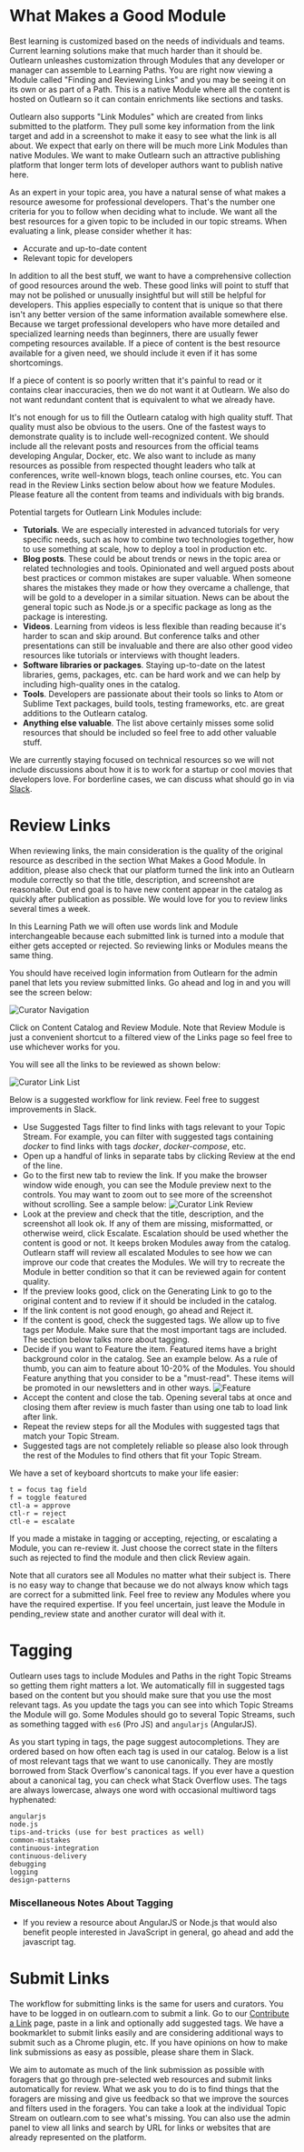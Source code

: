 <!--
{
"name": "modules",
"version" : "0.1",
"title" : "Finding and Reviewing Links",
"description" : "Outlearn's master plan for finding all the awesomeness out there.",
"freshnessDate" : 2015-10-06,
"license" : "All Rights Reserved"
}
-->

<!-- @section -->

# What Makes a Good Module

Best learning is customized based on the needs of individuals and teams. Current learning solutions make that much harder than it should be. Outlearn unleashes customization through Modules that any developer or manager can assemble to Learning Paths. You are right now viewing a Module called "Finding and Reviewing Links" and you may be seeing it on its own or as part of a Path. This is a native Module where all the content is hosted on Outlearn so it can contain enrichments like sections and tasks.

Outlearn also supports "Link Modules" which are created from links submitted to the platform. They pull some key information from the link target and add in a screenshot to make it easy to see what the link is all about. We expect that early on there will be much more Link Modules than native Modules. We want to make Outlearn such an attractive publishing platform that longer term lots of developer authors want to publish native here.

As an expert in your topic area, you have a natural sense of what makes a resource awesome for professional developers. That's the number one criteria for you to follow when deciding what to include. We want all the best resources for a given topic to be included in our topic streams. When evaluating a link, please consider whether it has:

* Accurate and up-to-date content
* Relevant topic for developers

In addition to all the best stuff, we want to have a comprehensive collection of good resources around the web. These good links will point to stuff that may not be polished or unusually insightful but will still be helpful for developers. This applies especially to content that is unique so that there isn't any better version of the same information available somewhere else. Because we target professional developers who have more detailed and specialized learning needs than beginners, there are usually fewer competing resources available. If a piece of content is the best resource available for a given need, we should include it even if it has some shortcomings.

If a piece of content is so poorly written that it's painful to read or it contains clear inaccuracies, then we do not want it at Outlearn. We also do not want redundant content that is equivalent to what we already have.

It's not enough for us to fill the Outlearn catalog with high quality stuff. That quality must also be obvious to the users. One of the fastest ways to demonstrate quality is to include well-recognized content. We should include all the relevant posts and resources from the official teams developing Angular, Docker, etc. We also want to include as many resources as possible from respected thought leaders who talk at conferences, write well-known blogs, teach online courses, etc. You can read in the Review Links section below about how we feature Modules. Please feature all the content from teams and individuals with big brands.

Potential targets for Outlearn Link Modules include:

* **Tutorials**. We are especially interested in advanced tutorials for very specific needs, such as how to combine two technologies together, how to use something at scale, how to deploy a tool in production etc.
* **Blog posts**. These could be about trends or news in the topic area or related technologies and tools. Opinionated and well argued posts about best practices or common mistakes are super valuable. When someone shares the mistakes they made or how they overcame a challenge, that will be gold to a developer in a similar situation. News can be about the general topic such as Node.js or a specific package as long as the package is interesting.
* **Videos**. Learning from videos is less flexible than reading because it's harder to scan and skip around. But conference talks and other presentations can still be invaluable and there are also other good video resources like tutorials or interviews with thought leaders.
* **Software libraries or packages**. Staying up-to-date on the latest libraries, gems, packages, etc. can be hard work and we can help by including high-quality ones in the catalog.
* **Tools**. Developers are passionate about their tools so links to Atom or Sublime Text packages, build tools, testing frameworks, etc. are great additions to the Outlearn catalog.
* **Anything else valuable**. The list above certainly misses some solid resources that should be included so feel free to add other valuable stuff.

We are currently staying focused on technical resources so we will not include discussions about how it is to work for a startup or cool movies that developers love. For borderline cases, we can discuss what should go in via [Slack](https://outlearn.slack.com/messages/curators/).

<!-- @section -->

# Review Links

When reviewing links, the main consideration is the quality of the original resource as described in the section What Makes a Good Module. In addition, please also check that our platform turned the link into an Outlearn module correctly so that the title, description, and screenshot are reasonable. Out end goal is to have new content appear in the catalog as quickly after publication as possible. We would love for you to review links several times a week.

In this Learning Path we will often use words link and Module interchangeable because each submitted link is turned into a module that either gets accepted or rejected. So reviewing links or Modules means the same thing.

You should have received login information from Outlearn for the admin panel that lets you review submitted links. Go ahead and log in and you will see the screen below:

![Curator Navigation](https://raw.githubusercontent.com/outlearn-content/assets/master/cc/navigate.png)

Click on Content Catalog and Review Module. Note that Review Module is just a convenient shortcut to a filtered view of the Links page so feel free to use whichever works for you.

You will see all the links to be reviewed as shown below:

![Curator Link List](https://raw.githubusercontent.com/outlearn-content/assets/master/cc/link-list.png)

Below is a suggested workflow for link review. Feel free to suggest improvements in Slack.

* Use Suggested Tags filter to find links with tags relevant to your Topic Stream. For example, you can filter with suggested tags containing _docker_ to find links with tags _docker_, _docker-compose_, etc.
* Open up a handful of links in separate tabs by clicking Review at the end of the line.
* Go to the first new tab to review the link. If you make the browser window wide enough, you can see the Module preview next to the controls. You may want to zoom out to see more of the screenshot without scrolling. See a sample below:
    ![Curator Link Review](https://raw.githubusercontent.com/outlearn-content/assets/master/cc/review.png)
* Look at the preview and check that the title, description, and the screenshot all look ok. If any of them are missing, misformatted, or otherwise weird, click Escalate. Escalation should be used whether the content is good or not. It keeps broken Modules away from the catalog. Outlearn staff will review all escalated Modules to see how we can improve our code that creates the Modules. We will try to recreate the Module in better condition so that it can be reviewed again for content quality.
* If the preview looks good, click on the Generating Link to go to the original content and to review if it should be included in the catalog.
* If the link content is not good enough, go ahead and Reject it.
* If the content is good, check the suggested tags. We allow up to five tags per Module. Make sure that the most important tags are included. The section below talks more about tagging.
* Decide if you want to Feature the item. Featured items have a bright background color in the catalog. See an example below. As a rule of thumb, you can aim to feature about 10-20% of the Modules. You should Feature anything that you consider to be a "must-read". These items will be promoted in our newsletters and in other ways.
    ![Feature](https://raw.githubusercontent.com/outlearn-content/assets/master/cc/feature.png)
* Accept the content and close the tab. Opening several tabs at once and closing them after review is much faster than using one tab to load link after link.
* Repeat the review steps for all the Modules with suggested tags that match your Topic Stream.
* Suggested tags are not completely reliable so please also look through the rest of the Modules to find others that fit your Topic Stream.

We have a set of keyboard shortcuts to make your life easier:

```
t = focus tag field
f = toggle featured
ctl-a = approve
ctl-r = reject
ctl-e = escalate
```

If you made a mistake in tagging or accepting, rejecting, or escalating a Module, you can re-review it. Just choose the correct state in the filters such as rejected to find the module and then click Review again.

Note that all curators see all Modules no matter what their subject is. There is no easy way to change that because we do not always know which tags are correct for a submitted link. Feel free to review any Modules where you have the required expertise. If you feel uncertain, just leave the Module in pending_review state and another curator will deal with it.

<!-- @section -->

# Tagging

Outlearn uses tags to include Modules and Paths in the right Topic Streams so getting them right matters a lot. We automatically fill in suggested tags based on the content but you should make sure that you use the most relevant tags. As you update the tags you can see into which Topic Streams the Module will go. Some Modules should go to several Topic Streams, such as something tagged with `es6` (Pro JS) and `angularjs` (AngularJS).

As you start typing in tags, the page suggest autocompletions. They are ordered based on how often each tag is used in our catalog. Below is a list of most relevant tags that we want to use canonically. They are mostly borrowed from Stack Overflow's canonical tags. If you ever have a question about a canonical tag, you can check what Stack Overflow uses. The tags are always lowercase, always one word with occasional multiword tags hyphenated:

```
angularjs
node.js
tips-and-tricks (use for best practices as well)
common-mistakes
continuous-integration
continuous-delivery
debugging
logging
design-patterns
```

### Miscellaneous Notes About Tagging

* If you review a resource about AngularJS or Node.js that would also benefit people interested in JavaScript in general, go ahead and add the javascript tag.

<!-- @section -->

# Submit Links

The workflow for submitting links is the same for users and curators. You have to be logged in on outlearn.com to submit a link. Go to our [Contribute a Link](https://www.outlearn.com/links/contribute) page, paste in a link and optionally add suggested tags. We have a bookmarklet to submit links easily and are considering additional ways to submit such as a Chrome plugin, etc. If you have opinions on how to make link submissions as easy as possible, please share them in Slack.

We aim to automate as much of the link submission as possible with foragers that go through pre-selected web resources and submit links automatically for review. What we ask you to do is to find things that the foragers are missing and give us feedback so that we improve the sources and filters used in the foragers. You can take a look at the individual Topic Stream on outlearn.com to see what's missing. You can also use the admin panel to view all links and search by URL for links or websites that are already represented on the platform.
